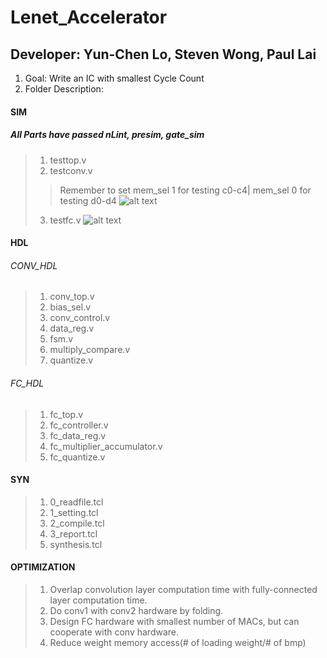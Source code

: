 # Lenet_Accelerator
## Developer: Yun-Chen Lo, Steven Wong, Paul Lai
1. Goal: Write an IC with smallest Cycle Count
2. Folder Description:

#### SIM
##### All Parts have passed nLint, presim, gate_sim
> 1. testtop.v
> 2. testconv.v
> > Remember to set mem_sel 1 for testing c0-c4| mem_sel 0 for testing d0-d4
![alt text](https://i.imgur.com/Nf52u0W.png)
> 3. testfc.v
![alt text](https://i.imgur.com/Kuo0dBu.png)
#### HDL
###### CONV_HDL
> 1. conv_top.v
> 2. bias_sel.v
> 3. conv_control.v
> 4. data_reg.v
> 5. fsm.v
> 6. multiply_compare.v
> 7. quantize.v
###### FC_HDL
> 1. fc_top.v
> 2. fc_controller.v
> 3. fc_data_reg.v
> 4. fc_multiplier_accumulator.v
> 5. fc_quantize.v
#### SYN
> 1. 0_readfile.tcl
> 2. 1_setting.tcl
> 3. 2_compile.tcl
> 4. 3_report.tcl
> 5. synthesis.tcl

#### OPTIMIZATION
> 1. Overlap convolution layer computation time with fully-connected layer computation time.
> 2. Do conv1 with conv2 hardware by folding.
> 3. Design FC hardware with smallest number of MACs, but can cooperate with conv hardware.
> 4. Reduce weight memory access(# of loading weight/# of bmp) 
